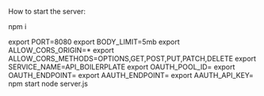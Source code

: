 How to start the server:

npm i 

export PORT=8080
export BODY_LIMIT=5mb
export ALLOW_CORS_ORIGIN=*
export ALLOW_CORS_METHODS=OPTIONS,GET,POST,PUT,PATCH,DELETE
export SERVICE_NAME=API_BOILERPLATE
export OAUTH_POOL_ID=
export OAUTH_ENDPOINT=
export AAUTH_ENDPOINT=
export AAUTH_API_KEY=
npm start
node server.js
